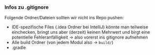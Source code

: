 ### Infos zu .gitignore
Folgende Ordner/Dateien sollten wir nicht ins Repo pushen:

* IDE-spezifische Files (.idea Ordner bei IntelliJ) könnte man teilweise einchecken, bringt uns aber (derzeit) keinen Mehrwert und birgt eine potentielle Fehleranfälligkeit -> also vorerst ins gitignore aufnehmen
* Alle build Ordner (von jedem Modul also -> `build/`)
* .gradle
